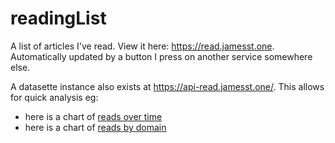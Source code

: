 # readingList

A list of articles I've read. View it here: https://read.jamesst.one. Automatically updated by a button I press on another service somewhere else.

A datasette instance also exists at https://api-read.jamesst.one/. This allows for quick analysis eg:

- here is a chart of [reads over time](https://api-read.jamesst.one/readingList/read#g.mark=line&g.x_column=date&g.x_type=temporal&g.y_column=rowid&g.y_type=quantitative) 
- here is a chart of [reads by domain](https://api-read.jamesst.one/readingList?sql=with%0D%0A++stage1+as+%28select+url%2C+INSTR%28url%2C+%27%2F%2F%27%29+as+idx_ss+from+read+where+url+is+not+null%29%2C%0D%0A++stage2+as+%28select+*%2C+IIF%28idx_ss+%3E+0%2C+SUBSTR%28url%2C+idx_ss%2B2%29%2C+url%29+as+dom1+from+stage1%29%2C%0D%0A++stage3+as+%28select+*%2C+INSTR%28dom1%2C+%27%2F%27%29+as+idx_s+from+stage2%29%2C%0D%0A++stage4+as+%28select+*%2C+IIF%28idx_s+%3E+0%2C+SUBSTR%28dom1%2C+1%2C+idx_s-1%29%2C+dom1%29+as+domain+from+stage3%29%0D%0Aselect+domain%2C+count%28*%29+from+stage4%0D%0Agroup+by+1+%0D%0Aorder+by+2+desc%0D%0A%0D%0A--select+distinct+domain+from+domains#g.mark=bar&g.x_column=domain&g.x_type=nominal&g.y_column=count(*)&g.y_type=quantitative)
